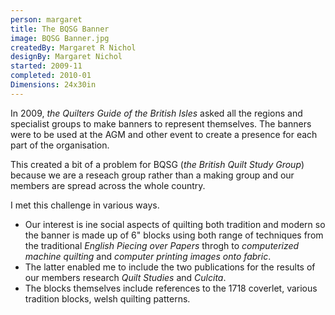 ```yaml
---
person: margaret
title: The BQSG Banner
image: BQSG Banner.jpg
createdBy: Margaret R Nichol
designBy: Margaret Nichol
started: 2009-11
completed: 2010-01
Dimensions: 24x30in
---
```


In 2009, _the Quilters Guide of the British Isles_ asked all the regions and specialist groups to make banners
to represent themselves. The banners were to be used at the AGM and other event to create a presence for each part of the organisation.

This created a bit of a problem for BQSG (_the British Quilt Study Group_) because we are a reseach group rather than a making group and our members are spread across the whole country.

I met this challenge in various ways.

- Our interest is ine social aspects of quilting both tradition and modern so the banner is made up of 6"
  blocks using both range of techniques from the traditional _English Piecing over Papers_ throgh to _computerized machine quilting_
  and _computer printing images onto fabric_.
- The latter enabled me to include the two publications for the results of our members research _Quilt Studies_ and _Culcita_.
- The blocks themselves include references to the 1718 coverlet, various tradition blocks, welsh quilting patterns.
